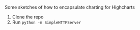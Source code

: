 Some sketches of how to encapsulate charting for Highcharts


1. Clone the repo
2. Run `python -m SimpleHTTPServer`
